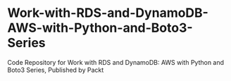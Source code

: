 # Work-with-RDS-and-DynamoDB-AWS-with-Python-and-Boto3-Series
Code Repository for Work with RDS and DynamoDB: AWS with Python and Boto3 Series, Published by Packt
